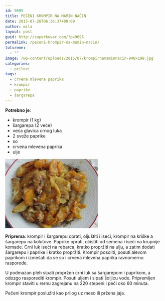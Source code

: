 ```yaml
---
id: 9695
title: PEČENI KROMPIR NA MAMIN NAČIN
date: 2015-07-28T06:36:37+00:00
author: mila
layout: post
guid: http://superkuvar.com/?p=9695
permalink: /peceni-krompir-na-mamin-nacin/
totvreme:
  - ""
image: /wp-content/uploads/2015/07/krompirnamaminnacin-940x198.jpg
categories:
  - prilozi
tags:
  - crvena mlevena paprika
  - krompir
  - paprike
  - šargarepa
---
```

**Potrebno je**:  
* krompir (1 kg)  
* šargarepa (2 veće)  
* veća glavica crnog luka  
* 2 sveže paprike  
* so  
* crvena mlevena paprika  
* ulje

![<img class="alignnone size-medium wp-image-9696" src="/wp-content/uploads/2015/07/krompirnamaminnacin-1024x768.jpg" alt="krompirnamaminnacin" width="300" height="225" />](/wp-content/uploads/2015/07/krompirnamaminnacin-e1438065088632.jpg)

**Priprema**: krompir i šargarepu oprati, oljuštiti i iseći, krompir na kriške a šargarepu na kolutove. Paprike oprati, očistiti od semena i iseći na krupnije komade. Crni luk iseći na rebarca, kratko propržiti na ulju, a zatim dodati šargarepu i paprike i kratko propržiti. Krompir posoliti, posuti alevom paprikom i izmešati da se so i crvena mlevena paprika ravnomerno rasporede.

U podmazan pleh sipati propržen crni luk sa šargarepom i paprikom, a odozgo rasporediti krompir. Posuti uljem i sipati šoljicu vode. Pripremljen krompir staviti u rernu zagrejanu na 220 stepeni i peći oko 60 minuta.

Pečeni krompir poslužiti kao prilog uz meso ili pržena jaja.